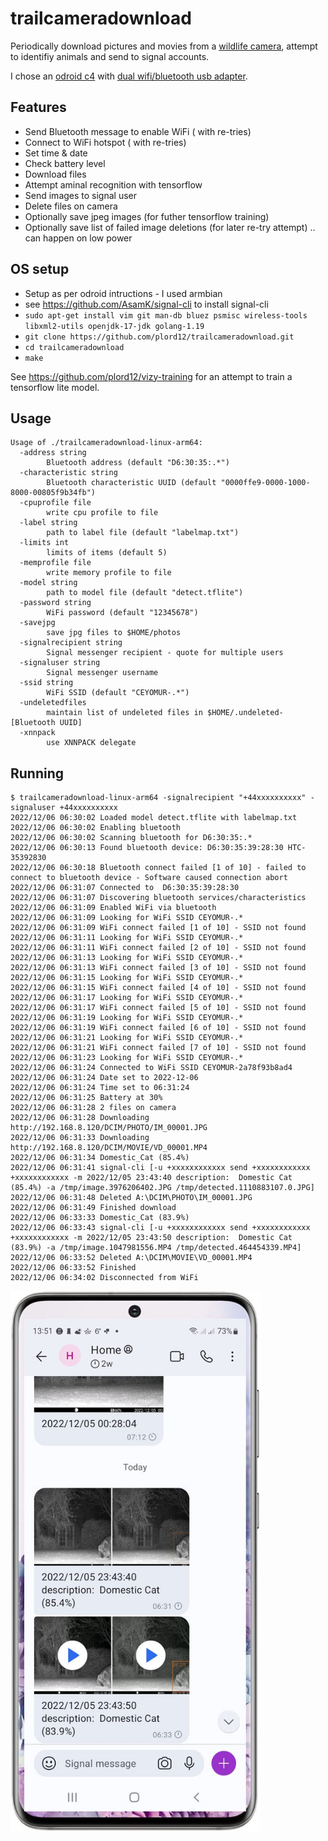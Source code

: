 # trailcameradownload

Periodically download pictures and movies from a [wildlife camera](https://www.amazon.co.uk/gp/product/B09Y8V268F), 
attempt to identifiy animals and send to signal accounts.

I chose an [odroid c4](https://ameridroid.com/products/odroid-c4) with [dual wifi/bluetooth usb adapter](https://thepihut.com/products/combination-wifi-bluetooth-4-0-usb-adapter).

## Features

* Send Bluetooth message to enable WiFi ( with re-tries)
* Connect to WiFi hotspot ( with re-tries)
* Set time & date
* Check battery level
* Download files
* Attempt aminal recognition with tensorflow
* Send images to signal user
* Delete files on camera
* Optionally save jpeg images (for futher tensorflow training)
* Optionally save list of failed image deletions (for later re-try attempt) .. can happen on low power


## OS setup

* Setup as per odroid intructions - I used armbian
* see https://github.com/AsamK/signal-cli to install signal-cli
* `sudo apt-get install vim git man-db bluez psmisc wireless-tools libxml2-utils openjdk-17-jdk golang-1.19`
* `git clone https://github.com/plord12/trailcameradownload.git`
* `cd trailcameradownload`
* `make`

See https://github.com/plord12/vizy-training for an attempt to train a tensorflow lite model.


## Usage

```
Usage of ./trailcameradownload-linux-arm64:
  -address string
    	Bluetooth address (default "D6:30:35:.*")
  -characteristic string
    	Bluetooth characteristic UUID (default "0000ffe9-0000-1000-8000-00805f9b34fb")
  -cpuprofile file
    	write cpu profile to file
  -label string
    	path to label file (default "labelmap.txt")
  -limits int
    	limits of items (default 5)
  -memprofile file
    	write memory profile to file
  -model string
    	path to model file (default "detect.tflite")
  -password string
    	WiFi password (default "12345678")
  -savejpg
    	save jpg files to $HOME/photos
  -signalrecipient string
    	Signal messenger recipient - quote for multiple users
  -signaluser string
    	Signal messenger username
  -ssid string
    	WiFi SSID (default "CEYOMUR-.*")
  -undeletedfiles
    	maintain list of undeleted files in $HOME/.undeleted-[Bluetooth UUID]
  -xnnpack
    	use XNNPACK delegate
```

## Running

```
$ trailcameradownload-linux-arm64 -signalrecipient "+44xxxxxxxxxx" -signaluser +44xxxxxxxxxx
2022/12/06 06:30:02 Loaded model detect.tflite with labelmap.txt
2022/12/06 06:30:02 Enabling bluetooth
2022/12/06 06:30:02 Scanning bluetooth for D6:30:35:.*
2022/12/06 06:30:13 Found bluetooth device: D6:30:35:39:28:30 HTC-35392830
2022/12/06 06:30:18 Bluetooth connect failed [1 of 10] - failed to connect to bluetooth device - Software caused connection abort
2022/12/06 06:31:07 Connected to  D6:30:35:39:28:30
2022/12/06 06:31:07 Discovering bluetooth services/characteristics
2022/12/06 06:31:09 Enabled WiFi via bluetooth
2022/12/06 06:31:09 Looking for WiFi SSID CEYOMUR-.*
2022/12/06 06:31:09 WiFi connect failed [1 of 10] - SSID not found
2022/12/06 06:31:11 Looking for WiFi SSID CEYOMUR-.*
2022/12/06 06:31:11 WiFi connect failed [2 of 10] - SSID not found
2022/12/06 06:31:13 Looking for WiFi SSID CEYOMUR-.*
2022/12/06 06:31:13 WiFi connect failed [3 of 10] - SSID not found
2022/12/06 06:31:15 Looking for WiFi SSID CEYOMUR-.*
2022/12/06 06:31:15 WiFi connect failed [4 of 10] - SSID not found
2022/12/06 06:31:17 Looking for WiFi SSID CEYOMUR-.*
2022/12/06 06:31:17 WiFi connect failed [5 of 10] - SSID not found
2022/12/06 06:31:19 Looking for WiFi SSID CEYOMUR-.*
2022/12/06 06:31:19 WiFi connect failed [6 of 10] - SSID not found
2022/12/06 06:31:21 Looking for WiFi SSID CEYOMUR-.*
2022/12/06 06:31:21 WiFi connect failed [7 of 10] - SSID not found
2022/12/06 06:31:23 Looking for WiFi SSID CEYOMUR-.*
2022/12/06 06:31:24 Connected to WiFi SSID CEYOMUR-2a78f93b8ad4
2022/12/06 06:31:24 Date set to 2022-12-06
2022/12/06 06:31:24 Time set to 06:31:24
2022/12/06 06:31:25 Battery at 30%
2022/12/06 06:31:28 2 files on camera
2022/12/06 06:31:28 Downloading http://192.168.8.120/DCIM/PHOTO/IM_00001.JPG
2022/12/06 06:31:33 Downloading http://192.168.8.120/DCIM/MOVIE/VD_00001.MP4
2022/12/06 06:31:34 Domestic_Cat (85.4%)
2022/12/06 06:31:41 signal-cli [-u +xxxxxxxxxxxx send +xxxxxxxxxxxx +xxxxxxxxxxxx -m 2022/12/05 23:43:40 description:  Domestic Cat (85.4%) -a /tmp/image.3976206402.JPG /tmp/detected.1110883107.0.JPG]
2022/12/06 06:31:48 Deleted A:\DCIM\PHOTO\IM_00001.JPG
2022/12/06 06:31:49 Finished download
2022/12/06 06:33:33 Domestic_Cat (83.9%)
2022/12/06 06:33:43 signal-cli [-u +xxxxxxxxxxxx send +xxxxxxxxxxxx +xxxxxxxxxxxx -m 2022/12/05 23:43:50 description:  Domestic Cat (83.9%) -a /tmp/image.1047981556.MP4 /tmp/detected.464454339.MP4]
2022/12/06 06:33:52 Deleted A:\DCIM\MOVIE\VD_00001.MP4
2022/12/06 06:33:52 Finished
2022/12/06 06:34:02 Disconnected from WiFi
```

<img src="phone.jpg" width="400">